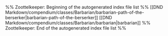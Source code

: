 %% Zoottelkeeper: Beginning of the autogenerated index file list  %%
 [[DND Markdown/compendium/classes/Barbarian/barbarian-path-of-the-berserker|barbarian-path-of-the-berserker]]
 [[DND Markdown/compendium/classes/Barbarian/barbarian|barbarian]]
%% Zoottelkeeper: End of the autogenerated index file list  %%

